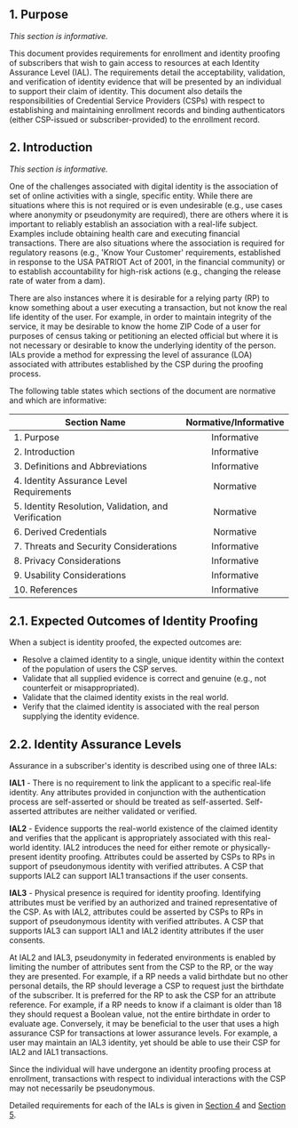 <a name="sec1"></a>

<div class="breaker"></div>

## 1. <a name="purpose"></a> Purpose

_This section is informative._

This document provides requirements for enrollment and identity proofing of subscribers that wish to gain access to resources at each Identity Assurance Level (IAL).  The requirements detail the acceptability, validation, and verification of identity evidence that will be presented by an individual to support their claim of identity. This document also details the responsibilities of Credential Service Providers (CSPs) with respect to establishing and maintaining enrollment records and binding authenticators (either CSP-issued or subscriber-provided) to the enrollment record. 

<a name="sec2"></a>

## 2. <a name="intro"></a> Introduction

_This section is informative._

One of the challenges associated with digital identity is the association of set of online activities with a single, specific entity. While there are situations where this is not required or is even undesirable (e.g., use cases where anonymity or pseudonymity are required), there are others where it is important to reliably establish an association with a real-life subject. Examples include obtaining health care and executing financial transactions. There are also situations where the association is required for regulatory reasons (e.g., 'Know Your Customer' requirements, established in response to the USA PATRIOT Act of 2001, in the financial community) or to establish accountability for high-risk actions (e.g., changing the release rate of water from a dam).

There are also instances where it is desirable for a relying party (RP) to know something about a user executing a transaction, but not know the real life identity of the user.  For example, in order to maintain integrity of the service, it may be desirable to know the home ZIP Code of a user for purposes of census taking or petitioning an elected official but where it is not necessary or desirable to know the underlying identity of the person. IALs provide a method for expressing the level of assurance (LOA) associated with attributes established by the CSP during the proofing process.

The following table states which sections of the document are normative and which are informative:

|Section Name|Normative/Informative|
|----|:--:|
|1. Purpose|Informative|
|2. Introduction|Informative|
|3. Definitions and Abbreviations|Informative|
|4. Identity Assurance Level Requirements|Normative|
|5. Identity Resolution, Validation, and Verification|Normative|
|6. Derived Credentials|Normative|
|7. Threats and Security Considerations|Informative|
|8. Privacy Considerations|Informative|
|9. Usability Considerations|Informative|
|10. References|Informative|

## 2.1. Expected Outcomes of Identity Proofing

When a subject is identity proofed, the expected outcomes are:  

* Resolve a claimed identity to a single, unique identity within the context of the population of users the CSP serves.
* Validate that all supplied evidence is correct and genuine (e.g., not counterfeit or misappropriated).
* Validate that the claimed identity exists in the real world.
* Verify that the claimed identity is associated with the real person supplying the identity evidence.

## 2.2. Identity Assurance Levels

Assurance in a subscriber's identity is described using one of three IALs: 

**IAL1** - There is no requirement to link the applicant to a specific real-life identity. Any attributes provided in conjunction with the authentication process are self-asserted or should be treated as self-asserted. Self-asserted attributes are neither validated or verified.

**IAL2** - Evidence supports the real-world existence of the claimed identity and verifies that the applicant is appropriately associated with this real-world identity. IAL2 introduces the need for either remote or physically-present identity proofing. Attributes could be asserted by CSPs to RPs in support of pseudonymous identity with verified attributes. A CSP that supports IAL2 can support IAL1 transactions if the user consents.

**IAL3** - Physical presence is required for identity proofing. Identifying attributes must be verified by an authorized and trained representative of the CSP. As with IAL2, attributes could be asserted by CSPs to RPs in support of pseudonymous identity with verified attributes.  A CSP that supports IAL3 can support IAL1 and IAL2 identity attributes if the user consents.

At IAL2 and IAL3, pseudonymity in federated environments is enabled by limiting the number of attributes sent from the CSP to the RP, or the way they are presented. For example, if a RP needs a valid birthdate but no other personal details, the RP should leverage a CSP to request just the birthdate of the subscriber. It is preferred for the RP to ask the CSP for an attribute reference. For example, if a RP needs to know if a claimant is older than 18 they should request a Boolean value, not the entire birthdate in order to evaluate age. Conversely, it may be beneficial to the user that uses a high assurance CSP for transactions at lower assurance levels.  For example, a user may maintain an IAL3 identity, yet should be able to use their CSP for IAL2 and IAL1 transactions.

Since the individual will have undergone an identity proofing process at enrollment, transactions with respect to individual interactions with the CSP may not necessarily be pseudonymous.

Detailed requirements for each of the IALs is given in [Section 4](#ial-section) and [Section 5](#ipv-section).
